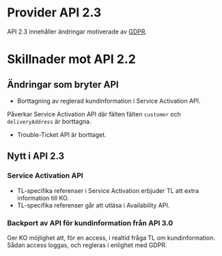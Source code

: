 # Provider API 2.3

API 2.3 innehåller ändringar motiverade av [GDPR][wikipedia-gdpr].

# Skillnader mot API 2.2

## Ändringar som bryter API

* Borttagning av reglerad kundinformation i Service Activation API.

Påverkar Service Activation API där fälten fälten `customer` och `deliveryAddress` är borttagna.

* Trouble-Ticket API är borttaget.

## Nytt i API 2.3

### Service Activation API

* TL-specifika referenser i Service Activation erbjuder TL att extra information till KO.
* TL-specifika referenser går att utläsa i Availability API.

### Backport av API för kundinformation från API 3.0

Ger KO möjlighet att, för en access, i realtid fråga TL om kundinformation.
Sådan access loggas, och regleras i enlighet med GDPR.

[wikipedia-gdpr]: https://sv.wikipedia.org/wiki/Allm%C3%A4nna_dataskyddsf%C3%B6rordningen "Allmänna_dataskyddsförordningen" 
